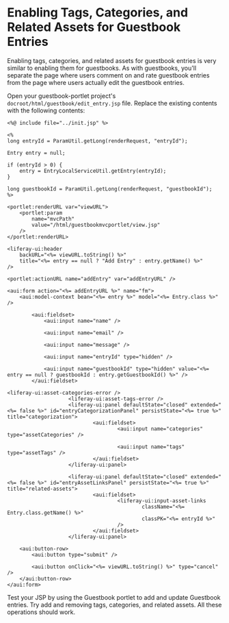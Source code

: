 # Enabling Tags, Categories, and Related Assets for Guestbook Entries [](id=enabling-tags-categories-and-related-assets-for-guestbook-entries)

Enabling tags, categories, and related assets for guestbook entries is very
similar to enabling them for guestbooks. As with guestbooks, you'll separate the
page where users comment on and rate guestbook entries from the page where users
actually edit the guestbook entries. 

Open your guestbook-portlet project's `docroot/html/guestbook/edit_entry.jsp`
file. Replace the existing contents with the following contents:

    <%@ include file="../init.jsp" %>

    <%
    long entryId = ParamUtil.getLong(renderRequest, "entryId");

    Entry entry = null;

    if (entryId > 0) {
    	entry = EntryLocalServiceUtil.getEntry(entryId);
    }

    long guestbookId = ParamUtil.getLong(renderRequest, "guestbookId");
    %>

    <portlet:renderURL var="viewURL">
        <portlet:param 
            name="mvcPath" 
            value="/html/guestbookmvcportlet/view.jsp" 
        />
    </portlet:renderURL>

    <liferay-ui:header
    	backURL="<%= viewURL.toString() %>"
        title="<%= entry == null ? "Add Entry" : entry.getName() %>"
    />

    <portlet:actionURL name="addEntry" var="addEntryURL" />

    <aui:form action="<%= addEntryURL %>" name="fm">
    	<aui:model-context bean="<%= entry %>" model="<%= Entry.class %>" />

    		<aui:fieldset>
    			<aui:input name="name" />

    			<aui:input name="email" />

    			<aui:input name="message" />

    			<aui:input name="entryId" type="hidden" />

    			<aui:input name="guestbookId" type="hidden" value="<%= entry == null ? guestbookId : entry.getGuestbookId() %>" />
    		</aui:fieldset>

    <liferay-ui:asset-categories-error />
                        <liferay-ui:asset-tags-error />
                        <liferay-ui:panel defaultState="closed" extended="<%= false %>" id="entryCategorizationPanel" persistState="<%= true %>" title="categorization">
                                <aui:fieldset>
                                        <aui:input name="categories" type="assetCategories" />

                                        <aui:input name="tags" type="assetTags" />
                                </aui:fieldset>
                        </liferay-ui:panel>

                        <liferay-ui:panel defaultState="closed" extended="<%= false %>" id="entryAssetLinksPanel" persistState="<%= true %>" title="related-assets">
                                <aui:fieldset>
                                        <liferay-ui:input-asset-links
                                                className="<%= Entry.class.getName() %>"
                                                classPK="<%= entryId %>"
                                        />
                                </aui:fieldset>
                        </liferay-ui:panel>

    	<aui:button-row>
    		<aui:button type="submit" />

    		<aui:button onClick="<%= viewURL.toString() %>" type="cancel" />
    	</aui:button-row>
    </aui:form>

Test your JSP by using the Guestbook portlet to add and update Guestbook
entries. Try add and removing tags, categories, and related assets. All these
operations should work.
